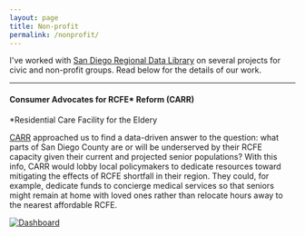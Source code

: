 ```yaml
---
layout: page
title: Non-profit
permalink: /nonprofit/
---
```


I've worked with [San Diego Regional Data Library](www.sandiegodata.org) on several projects for civic and non-profit groups. Read below for the details of our work.

---
#### Consumer Advocates for RCFE* Reform (CARR)
*Residential Care Facility for the Eldery

[CARR](https://rcfereform.org/) approached us to find a data-driven answer to the question: what parts of San Diego County are or will be underserved by their RCFE capacity given their current and projected senior populations? With this info, CARR would lobby local policymakers to dedicate resources toward mitigating the effects of RCFE shortfall in their region. They could, for example, dedicate funds to concierge medical services so that seniors might remain at home with loved ones rather than relocate hours away to the nearest affordable RCFE.

<body>
<div class='tableauPlaceholder' id='viz1505967129830' style='position: relative'><noscript><a href='#'><img alt='Dashboard ' src='https:&#47;&#47;public.tableau.com&#47;static&#47;images&#47;CA&#47;CARRScore-SanDiegoSRAs&#47;Dashboard&#47;1_rss.png' style='border: none' /></a></noscript><object class='tableauViz'  style='display:none;'><param name='host_url' value='https%3A%2F%2Fpublic.tableau.com%2F' /> <param name='site_root' value='' /><param name='name' value='CARRScore-SanDiegoSRAs&#47;Dashboard' /><param name='tabs' value='no' /><param name='toolbar' value='yes' /><param name='static_image' value='https:&#47;&#47;public.tableau.com&#47;static&#47;images&#47;CA&#47;CARRScore-SanDiegoSRAs&#47;Dashboard&#47;1.png' /> <param name='animate_transition' value='yes' /><param name='display_static_image' value='yes' /><param name='display_spinner' value='yes' /><param name='display_overlay' value='yes' /><param name='display_count' value='yes' /><param name='filter' value='publish=yes' /></object></div>                <script type='text/javascript'>                    var divElement = document.getElementById('viz1505967129830');                    var vizElement = divElement.getElementsByTagName('object')[0];                    vizElement.style.width='100%';vizElement.style.height=(divElement.offsetWidth*0.75)+'px';                    var scriptElement = document.createElement('script');                    scriptElement.src = 'https://public.tableau.com/javascripts/api/viz_v1.js';                    vizElement.parentNode.insertBefore(scriptElement, vizElement);                </script>
</body>

